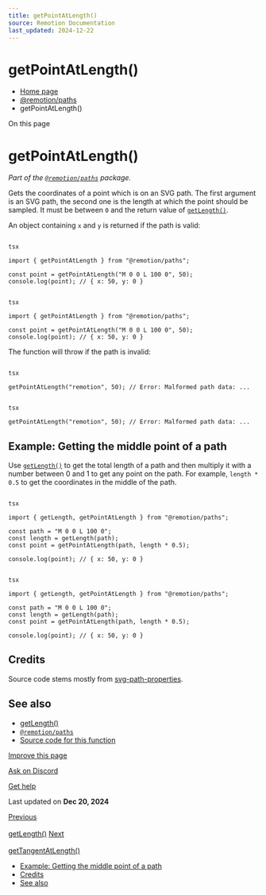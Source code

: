 ```yaml
---
title: getPointAtLength()
source: Remotion Documentation
last_updated: 2024-12-22
---
```


# getPointAtLength()

- [Home page](/)
- [@remotion/paths](/docs/paths/)
- getPointAtLength()

On this page

# getPointAtLength()

_Part of the [`@remotion/paths`](/docs/paths) package._

Gets the coordinates of a point which is on an SVG path.
The first argument is an SVG path, the second one is the length at which the point should be sampled. It must be between `0` and the return value of [`getLength()`](/docs/paths/get-length).

An object containing `x` and `y` is returned if the path is valid:

```

tsx

import { getPointAtLength } from "@remotion/paths";

const point = getPointAtLength("M 0 0 L 100 0", 50);
console.log(point); // { x: 50, y: 0 }
```

```

tsx

import { getPointAtLength } from "@remotion/paths";

const point = getPointAtLength("M 0 0 L 100 0", 50);
console.log(point); // { x: 50, y: 0 }
```

The function will throw if the path is invalid:

```

tsx

getPointAtLength("remotion", 50); // Error: Malformed path data: ...
```

```

tsx

getPointAtLength("remotion", 50); // Error: Malformed path data: ...
```

## Example: Getting the middle point of a path [​](\#example-getting-the-middle-point-of-a-path "Direct link to Example: Getting the middle point of a path")

Use [`getLength()`](/docs/paths/get-length) to get the total length of a path and then multiply it with a number between 0 and 1 to get any point on the path. For example, `length * 0.5` to get the coordinates in the middle of the path.

```

tsx

import { getLength, getPointAtLength } from "@remotion/paths";

const path = "M 0 0 L 100 0";
const length = getLength(path);
const point = getPointAtLength(path, length * 0.5);

console.log(point); // { x: 50, y: 0 }
```

```

tsx

import { getLength, getPointAtLength } from "@remotion/paths";

const path = "M 0 0 L 100 0";
const length = getLength(path);
const point = getPointAtLength(path, length * 0.5);

console.log(point); // { x: 50, y: 0 }
```

## Credits [​](\#credits "Direct link to Credits")

Source code stems mostly from [svg-path-properties](https://www.npmjs.com/package/svg-path-properties).

## See also [​](\#see-also "Direct link to See also")

- [getLength()](/docs/paths/get-length)
- [`@remotion/paths`](/docs/paths)
- [Source code for this function](https://github.com/remotion-dev/remotion/blob/main/packages/paths/src/get-point-at-length.ts)

[Improve this page](https://github.com/remotion-dev/remotion/edit/main/packages/docs/docs/paths/get-point-at-length.mdx)

[Ask on Discord](https://remotion.dev/discord)

[Get help](/docs/get-help)

Last updated on **Dec 20, 2024**

[Previous\
\
getLength()](/docs/paths/get-length) [Next\
\
getTangentAtLength()](/docs/paths/get-tangent-at-length)

- [Example: Getting the middle point of a path](#example-getting-the-middle-point-of-a-path)
- [Credits](#credits)
- [See also](#see-also)
